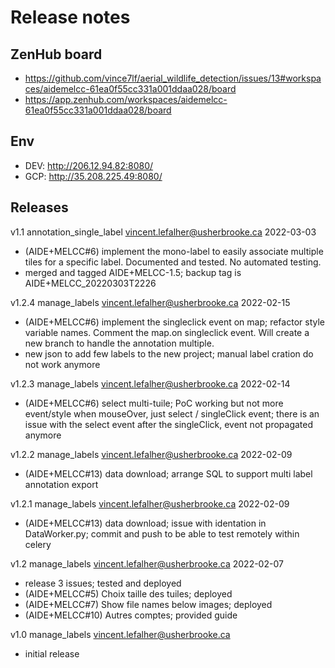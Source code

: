 # Release notes

## ZenHub board 
- https://github.com/vince7lf/aerial_wildlife_detection/issues/13#workspaces/aidemelcc-61ea0f55cc331a001ddaa028/board
- https://app.zenhub.com/workspaces/aidemelcc-61ea0f55cc331a001ddaa028/board

## Env
- DEV: http://206.12.94.82:8080/
- GCP: http://35.208.225.49:8080/

## Releases
v1.1 annotation_single_label vincent.lefalher@usherbrooke.ca 2022-03-03
- (AIDE+MELCC#6) implement the mono-label to easily associate multiple tiles for a specific label. Documented and tested. No automated testing.  
- merged and tagged AIDE+MELCC-1.5; backup tag is AIDE+MELCC_20220303T2226 

v1.2.4 manage_labels vincent.lefalher@usherbrooke.ca 2022-02-15
- (AIDE+MELCC#6) implement the singleclick event on map; refactor style variable names. Comment the map.on singleclick event. Will create a new branch to handle the annotation multiple.
- new json to add few labels to the new project; manual label cration do not work anymore

v1.2.3 manage_labels vincent.lefalher@usherbrooke.ca 2022-02-14
- (AIDE+MELCC#6) select multi-tuile; PoC working but not more event/style when mouseOver, just select / singleClick event; there is an issue with the select event after the singleClick, event not propagated anymore

v1.2.2 manage_labels vincent.lefalher@usherbrooke.ca 2022-02-09
- (AIDE+MELCC#13) data download; arrange SQL to support multi label annotation export

v1.2.1 manage_labels vincent.lefalher@usherbrooke.ca 2022-02-09
- (AIDE+MELCC#13) data download; issue with identation in DataWorker.py; commit and push to be able to test remotely within celery

v1.2 manage_labels vincent.lefalher@usherbrooke.ca 2022-02-07
- release 3 issues; tested and deployed
- (AIDE+MELCC#5) Choix taille des tuiles; deployed
- (AIDE+MELCC#7) Show file names below images; deployed
- (AIDE+MELCC#10) Autres comptes; provided guide 

v1.0 manage_labels vincent.lefalher@usherbrooke.ca
- initial release
